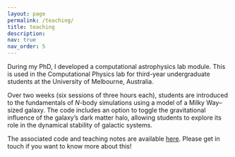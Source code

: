 ```yaml
---
layout: page
permalink: /teaching/
title: teaching
description: 
nav: true
nav_order: 5
---
```

During my PhD, I developed a computational astrophysics lab module. This is used in the Computational Physics lab for third-year undergraduate students at the University of Melbourne, Australia.

Over two weeks (six sessions of three hours each), students are introduced to the fundamentals of _N_-body simulations using a model of a Milky Way–sized galaxy. The code includes an option to toggle the gravitational influence of the galaxy’s dark matter halo, allowing students to explore its role in the dynamical stability of galactic systems.

The associated code and teaching notes are available [here](https://github.com/s-balu/UniMelb_3rdYr_MilkyWay_Nbody). Please get in touch if you want to know more about this!
